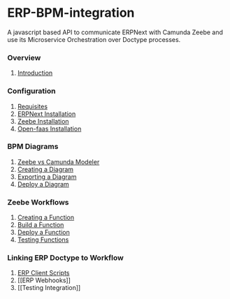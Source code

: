 # ERP-BPM-integration
A javascript based API to communicate ERPNext with Camunda Zeebe and  use its Microservice Orchestration over Doctype processes. 
### Overview
1. [Introduction](https://github.com/AngelAngelopoulos/ERP-BPM-integration/wiki/Introduction)

### Configuration
1. [Requisites](https://github.com/AngelAngelopoulos/ERP-BPM-integration/wiki/Requisites)
2. [ERPNext Installation](https://github.com/AngelAngelopoulos/ERP-BPM-integration/wiki/ERPNext-Installation)
3. [Zeebe Installation](https://github.com/AngelAngelopoulos/ERP-BPM-integration/wiki/Zeebe-Installation)
4. [Open-faas Installation](https://github.com/AngelAngelopoulos/ERP-BPM-integration/wiki/Open-faas-Installation)

### BPM Diagrams
1. [Zeebe vs Camunda Modeler](https://github.com/AngelAngelopoulos/ERP-BPM-integration/wiki/Zeebe-vs-Camunda-Modeler)
2. [Creating a Diagram](https://github.com/AngelAngelopoulos/ERP-BPM-integration/wiki/Creating-a-Diagram)
3. [Exporting a Diagram](https://github.com/AngelAngelopoulos/ERP-BPM-integration/wiki/Exporting-a-Diagram)
4. [Deploy a Diagram](https://github.com/AngelAngelopoulos/ERP-BPM-integration/wiki/Deploy-a-Diagram)

### Zeebe Workflows
1. [Creating a Function](https://github.com/AngelAngelopoulos/ERP-BPM-integration/wiki/Creating-a-Function)
2. [Build a Function](https://github.com/AngelAngelopoulos/ERP-BPM-integration/wiki/Build-a-Function)
3. [Deploy a Function](https://github.com/AngelAngelopoulos/ERP-BPM-integration/wiki/Deploy-a-Function)
4. [Testing Functions](https://github.com/AngelAngelopoulos/ERP-BPM-integration/wiki/Testing-Functions)

### Linking ERP Doctype to Workflow
1. [ERP Client Scripts](https://github.com/AngelAngelopoulos/ERP-BPM-integration/wiki/ERP-Client-Scripts)
2. [[ERP Webhooks]]
3. [[Testing Integration]]


